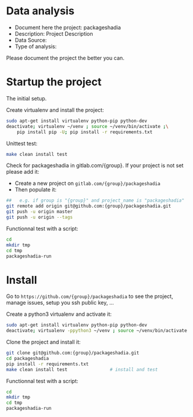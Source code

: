 # Data analysis
- Document here the project: packageshadia
- Description: Project Description
- Data Source:
- Type of analysis:

Please document the project the better you can.

# Startup the project

The initial setup.

Create virtualenv and install the project:
```bash
sudo apt-get install virtualenv python-pip python-dev
deactivate; virtualenv ~/venv ; source ~/venv/bin/activate ;\
    pip install pip -U; pip install -r requirements.txt
```

Unittest test:
```bash
make clean install test
```

Check for packageshadia in gitlab.com/{group}.
If your project is not set please add it:

- Create a new project on `gitlab.com/{group}/packageshadia`
- Then populate it:

```bash
##   e.g. if group is "{group}" and project_name is "packageshadia"
git remote add origin git@github.com:{group}/packageshadia.git
git push -u origin master
git push -u origin --tags
```

Functionnal test with a script:

```bash
cd
mkdir tmp
cd tmp
packageshadia-run
```

# Install

Go to `https://github.com/{group}/packageshadia` to see the project, manage issues,
setup you ssh public key, ...

Create a python3 virtualenv and activate it:

```bash
sudo apt-get install virtualenv python-pip python-dev
deactivate; virtualenv -ppython3 ~/venv ; source ~/venv/bin/activate
```

Clone the project and install it:

```bash
git clone git@github.com:{group}/packageshadia.git
cd packageshadia
pip install -r requirements.txt
make clean install test                # install and test
```
Functionnal test with a script:

```bash
cd
mkdir tmp
cd tmp
packageshadia-run
```
